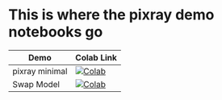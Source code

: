 # This is where the pixray demo notebooks go

| Demo  | Colab Link |
| ------------- | ------------- |
| pixray minimal  |   [![Colab](https://colab.research.google.com/assets/colab-badge.svg)](https://colab.research.google.com/github/pixray/pixray_notebooks/blob/master/pixray_minimal.ipynb)  |
| Swap Model  |   [![Colab](https://colab.research.google.com/assets/colab-badge.svg)](https://colab.research.google.com/github/pixray/pixray_notebooks/blob/master/Pixray_Swap_Model.ipynb)  |
